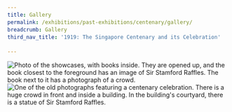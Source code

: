 ```yaml
---
title: Gallery
permalink: /exhibitions/past-exhibitions/centenary/gallery/
breadcrumb: Gallery
third_nav_title: '1919: The Singapore Centenary and its Celebration'

---
```


<img srcset="/images/event-images/centenary/1919-Centenary-gallery_1_400w.jpg 400w, /images/event-images/centenary/1919-Centenary-gallery_1_1000w.jpg 1000w" sizes="(max-width: 500px) 40vw, 100vw" height="563" width="1000" src="/images/event-images/centenary/1919-Centenary-gallery_1_400w.jpg" alt="Photo of the showcases, with books inside. They are opened up, and the book closest to the foreground has an image of Sir Stamford Raffles. The book next to it has a photograph of a crowd.">

<img srcset="/images/event-images/centenary/1919-Centenary-gallery_2_400w.jpg 400w, /images/event-images/centenary/1919-Centenary-gallery_2_1000w.jpg 1000w" sizes="(max-width: 500px) 40vw, 100vw" height="865" width="1000" src="/images/event-images/centenary/1919-Centenary-gallery_2_400w.jpg" alt="One of the old photographs featuring a centenary celebration. There is a huge crowd in front and inside a building. In the building's courtyard, there is a statue of Sir Stamford Raffles.">

